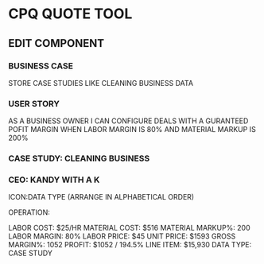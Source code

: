# CPQ QUOTE TOOL 

## EDIT COMPONENT

### BUSINESS CASE
STORE CASE STUDIES LIKE CLEANING BUSINESS DATA

### USER STORY
AS A BUSINESS OWNER I CAN CONFIGURE DEALS WITH A GURANTEED POFIT MARGIN WHEN LABOR MARGIN IS 80% AND MATERIAL MARKUP IS 200%

### CASE STUDY: CLEANING BUSINESS

### CEO: KANDY WITH A K

ICON:DATA TYPE (ARRANGE IN ALPHABETICAL ORDER)

OPERATION: 

LABOR COST: $25/HR 
MATERIAL COST: $516
MATERIAL MARKUP%: 200
LABOR MARGIN: 80% 
LABOR PRICE: $45
UNIT PRICE: $1593
GROSS MARGIN%: 1052
PROFIT: $1052 / 194.5%
LINE ITEM: $15,930
DATA TYPE: CASE STUDY



